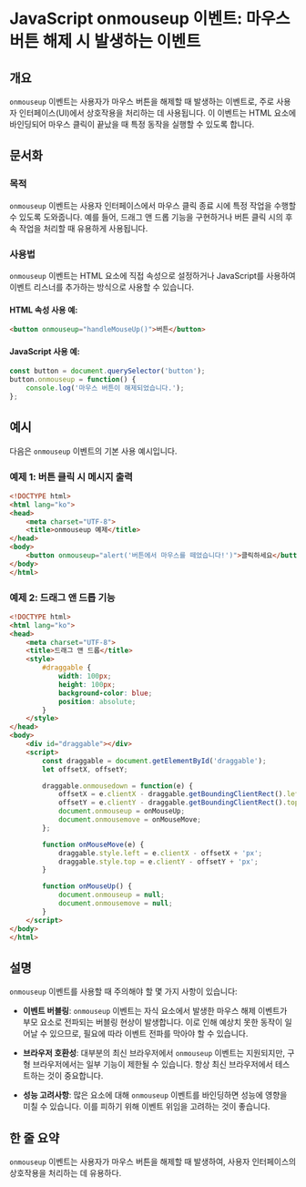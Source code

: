 <!--
Meta Description: # JavaScript onmouseup 이벤트: 마우스 버튼 해제 시 발생하는 이벤트 ## 개요 `onmouseup` 이벤트는 사용자가 마우스 버튼을 해제할 때 발생하는 이벤트로, 주로 사용자 인터페이스(UI)에서 상호작용을 처리하는 데 사용됩니다. 이 이벤트는 HT...
Meta Keywords: onmouseup, html, draggable, 마우스, 이벤트는
-->

# JavaScript onmouseup 이벤트: 마우스 버튼 해제 시 발생하는 이벤트

## 개요
`onmouseup` 이벤트는 사용자가 마우스 버튼을 해제할 때 발생하는 이벤트로, 주로 사용자 인터페이스(UI)에서 상호작용을 처리하는 데 사용됩니다. 이 이벤트는 HTML 요소에 바인딩되어 마우스 클릭이 끝났을 때 특정 동작을 실행할 수 있도록 합니다.

## 문서화
### 목적
`onmouseup` 이벤트는 사용자 인터페이스에서 마우스 클릭 종료 시에 특정 작업을 수행할 수 있도록 도와줍니다. 예를 들어, 드래그 앤 드롭 기능을 구현하거나 버튼 클릭 시의 후속 작업을 처리할 때 유용하게 사용됩니다.

### 사용법
`onmouseup` 이벤트는 HTML 요소에 직접 속성으로 설정하거나 JavaScript를 사용하여 이벤트 리스너를 추가하는 방식으로 사용할 수 있습니다.

#### HTML 속성 사용 예:
```html
<button onmouseup="handleMouseUp()">버튼</button>
```

#### JavaScript 사용 예:
```javascript
const button = document.querySelector('button');
button.onmouseup = function() {
    console.log('마우스 버튼이 해제되었습니다.');
};
```

## 예시
다음은 `onmouseup` 이벤트의 기본 사용 예시입니다.

### 예제 1: 버튼 클릭 시 메시지 출력
```html
<!DOCTYPE html>
<html lang="ko">
<head>
    <meta charset="UTF-8">
    <title>onmouseup 예제</title>
</head>
<body>
    <button onmouseup="alert('버튼에서 마우스를 떼었습니다!')">클릭하세요</button>
</body>
</html>
```

### 예제 2: 드래그 앤 드롭 기능
```html
<!DOCTYPE html>
<html lang="ko">
<head>
    <meta charset="UTF-8">
    <title>드래그 앤 드롭</title>
    <style>
        #draggable {
            width: 100px;
            height: 100px;
            background-color: blue;
            position: absolute;
        }
    </style>
</head>
<body>
    <div id="draggable"></div>
    <script>
        const draggable = document.getElementById('draggable');
        let offsetX, offsetY;

        draggable.onmousedown = function(e) {
            offsetX = e.clientX - draggable.getBoundingClientRect().left;
            offsetY = e.clientY - draggable.getBoundingClientRect().top;
            document.onmouseup = onMouseUp;
            document.onmousemove = onMouseMove;
        };

        function onMouseMove(e) {
            draggable.style.left = e.clientX - offsetX + 'px';
            draggable.style.top = e.clientY - offsetY + 'px';
        }

        function onMouseUp() {
            document.onmouseup = null;
            document.onmousemove = null;
        }
    </script>
</body>
</html>
```

## 설명
`onmouseup` 이벤트를 사용할 때 주의해야 할 몇 가지 사항이 있습니다:

- **이벤트 버블링**: `onmouseup` 이벤트는 자식 요소에서 발생한 마우스 해제 이벤트가 부모 요소로 전파되는 버블링 현상이 발생합니다. 이로 인해 예상치 못한 동작이 일어날 수 있으므로, 필요에 따라 이벤트 전파를 막아야 할 수 있습니다.
  
- **브라우저 호환성**: 대부분의 최신 브라우저에서 `onmouseup` 이벤트는 지원되지만, 구형 브라우저에서는 일부 기능이 제한될 수 있습니다. 항상 최신 브라우저에서 테스트하는 것이 중요합니다.

- **성능 고려사항**: 많은 요소에 대해 `onmouseup` 이벤트를 바인딩하면 성능에 영향을 미칠 수 있습니다. 이를 피하기 위해 이벤트 위임을 고려하는 것이 좋습니다.

## 한 줄 요약
`onmouseup` 이벤트는 사용자가 마우스 버튼을 해제할 때 발생하여, 사용자 인터페이스의 상호작용을 처리하는 데 유용하다.